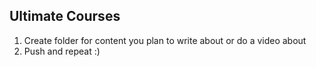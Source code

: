 ## Ultimate Courses

1. Create folder for content you plan to write about or do a video about
2. Push and repeat :)